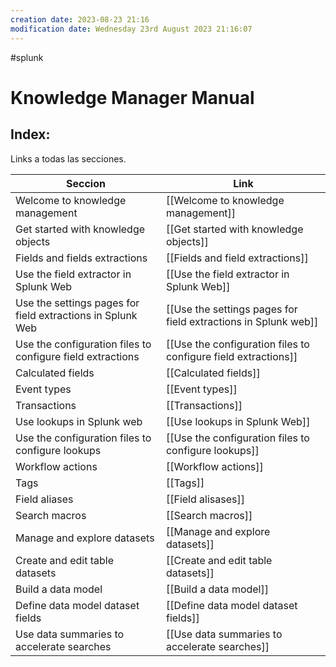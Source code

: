 ```yaml
---
creation date: 2023-08-23 21:16
modification date: Wednesday 23rd August 2023 21:16:07
---
```


#splunk 
# Knowledge Manager Manual

## Index:

Links a todas las secciones.

| Seccion                                                    | Link                                                           |
| ---------------------------------------------------------- | -------------------------------------------------------------- |
| Welcome to knowledge management                            | [[Welcome to knowledge management]]                            |
| Get started with knowledge objects                         | [[Get started with knowledge objects]]                         |
| Fields and fields extractions                              | [[Fields and field extractions]]                               |
| Use the field extractor in Splunk Web                      | [[Use the field extractor in Splunk Web]]                      |
| Use the settings pages for field extractions in Splunk Web | [[Use the settings pages for field extractions in Splunk web]] |
| Use the configuration files to configure field extractions | [[Use the configuration files to configure field extractions]] |
| Calculated fields                                          | [[Calculated fields]]                                          |
| Event types                                                | [[Event types]]                                                |
| Transactions                                               | [[Transactions]]                                               |
| Use lookups in Splunk web                                  | [[Use lookups in Splunk Web]]                                  |
| Use the configuration files to configure lookups           | [[Use the configuration files to configure lookups]]           |
| Workflow actions                                           | [[Workflow actions]]                                           |
| Tags                                                       | [[Tags]]                                                       |
| Field aliases                                              | [[Field alisases]]                                             |
| Search macros                                              | [[Search macros]]                                              |
| Manage and explore datasets                                | [[Manage and explore datasets]]                                |
| Create and edit table datasets                             | [[Create and edit table datasets]]                             |
| Build a data model                                         | [[Build a data model]]                                         |
| Define data model dataset fields                           | [[Define data model dataset fields]]                           |
| Use data summaries to accelerate searches                  | [[Use data summaries to accelerate searches]]                                                           |

